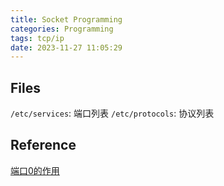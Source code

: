 ```yaml
---
title: Socket Programming
categories: Programming
tags: tcp/ip
date: 2023-11-27 11:05:29
---
```


## Files

`/etc/services`: 端口列表
`/etc/protocols`: 协议列表

## Reference

[端口0的作用](https://zhuanlan.zhihu.com/p/392820963)
